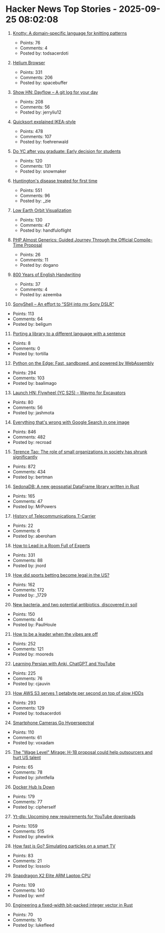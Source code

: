 # Hacker News Top Stories - 2025-09-25 08:02:08

1. [Knotty: A domain-specific language for knitting patterns](https://t0mpr1c3.github.io/knotty/index.html)
   - Points: 76
   - Comments: 4
   - Posted by: todsacerdoti

2. [Helium Browser](https://helium.computer/)
   - Points: 331
   - Comments: 206
   - Posted by: spacebuffer

3. [Show HN: Dayflow – A git log for your day](https://github.com/JerryZLiu/Dayflow)
   - Points: 208
   - Comments: 56
   - Posted by: jerryliu12

4. [Quicksort explained IKEA-style](https://idea-instructions.com/quick-sort/)
   - Points: 478
   - Comments: 107
   - Posted by: foehrenwald

5. [Do YC after you graduate: Early decision for students](https://www.ycombinator.com/early-decision)
   - Points: 120
   - Comments: 131
   - Posted by: snowmaker

6. [Huntington's disease treated for first time](https://www.bbc.com/news/articles/cevz13xkxpro)
   - Points: 551
   - Comments: 96
   - Posted by: _zie

7. [Low Earth Orbit Visualization](https://platform.leolabs.space/visualization)
   - Points: 130
   - Comments: 47
   - Posted by: handfuloflight

8. [PHP Almost Generics: Guided Journey Through the Official Compile-Time Proposal](https://doganoo.medium.com/generics-in-php-from-blog-series-to-book-d2d4130bdeff)
   - Points: 26
   - Comments: 11
   - Posted by: dogano

9. [800 Years of English Handwriting](https://artsandculture.google.com/story/800-years-of-english-handwriting/eAURodcOgMzFIw)
   - Points: 37
   - Comments: 4
   - Posted by: azeemba

10. [SonyShell – An effort to “SSH into my Sony DSLR”](https://github.com/goudvuur/sonyshell)
   - Points: 113
   - Comments: 64
   - Posted by: beligum

11. [Porting a library to a different language with a sentence](https://randomlabs.ai/blog/porting-a-library-with-slate)
   - Points: 8
   - Comments: 0
   - Posted by: tortilla

12. [Python on the Edge: Fast, sandboxed, and powered by WebAssembly](https://wasmer.io/posts/python-on-the-edge-powered-by-webassembly)
   - Points: 294
   - Comments: 103
   - Posted by: baalimago

13. [Launch HN: Flywheel (YC S25) – Waymo for Excavators](undefined)
   - Points: 80
   - Comments: 56
   - Posted by: jashmota

14. [Everything that's wrong with Google Search in one image](https://bitbytebit.substack.com/p/everything-thats-wrong-with-google)
   - Points: 846
   - Comments: 482
   - Posted by: recroad

15. [Terence Tao: The role of small organizations in society has shrunk significantly](https://mathstodon.xyz/@tao/115259943398316677)
   - Points: 872
   - Comments: 434
   - Posted by: bertman

16. [SedonaDB: A new geospatial DataFrame library written in Rust](https://sedona.apache.org/latest/blog/2025/09/24/introducing-sedonadb-a-single-node-analytical-database-engine-with-geospatial-as-a-first-class-citizen/)
   - Points: 165
   - Comments: 47
   - Posted by: MrPowers

17. [History of Telecommunications T-Carrier](https://computer.rip/2025-09-20-T-carrier.html)
   - Points: 22
   - Comments: 6
   - Posted by: aberoham

18. [How to Lead in a Room Full of Experts](https://idiallo.com/blog/how-to-lead-in-a-room-full-of-experts)
   - Points: 331
   - Comments: 88
   - Posted by: jnord

19. [How did sports betting become legal in the US?](https://shreyashariharan.substack.com/p/how-did-sports-betting-become-legal)
   - Points: 162
   - Comments: 172
   - Posted by: _1729

20. [New bacteria, and two potential antibiotics, discovered in soil](https://www.rockefeller.edu/news/38239-hundreds-of-new-bacteria-and-two-potential-antibiotics-found-in-soil/)
   - Points: 150
   - Comments: 44
   - Posted by: PaulHoule

21. [How to be a leader when the vibes are off](https://chaoticgood.management/how-to-be-a-leader-when-the-vibes-are-off/)
   - Points: 252
   - Comments: 121
   - Posted by: mooreds

22. [Learning Persian with Anki, ChatGPT and YouTube](https://cjauvin.github.io/posts/learning-persian/)
   - Points: 225
   - Comments: 76
   - Posted by: cjauvin

23. [How AWS S3 serves 1 petabyte per second on top of slow HDDs](https://bigdata.2minutestreaming.com/p/how-aws-s3-scales-with-tens-of-millions-of-hard-drives)
   - Points: 293
   - Comments: 129
   - Posted by: todsacerdoti

24. [Smartphone Cameras Go Hyperspectral](https://spectrum.ieee.org/hyperspectral-imaging)
   - Points: 110
   - Comments: 61
   - Posted by: voxadam

25. [The "Wage Level" Mirage: H-1B proposal could help outsourcers and hurt US talent](https://ifp.org/the-wage-level-mirage/)
   - Points: 65
   - Comments: 78
   - Posted by: johntfella

26. [Docker Hub Is Down](https://www.dockerstatus.com/pages/incident/533c6539221ae15e3f000031/68d47a2f93c09e05486d93a9)
   - Points: 179
   - Comments: 77
   - Posted by: cipherself

27. [Yt-dlp: Upcoming new requirements for YouTube downloads](https://github.com/yt-dlp/yt-dlp/issues/14404)
   - Points: 1059
   - Comments: 515
   - Posted by: phewlink

28. [How fast is Go? Simulating particles on a smart TV](https://dgerrells.com/blog/how-fast-is-go-simulating-millions-of-particles-on-a-smart-tv)
   - Points: 83
   - Comments: 21
   - Posted by: lossolo

29. [Snapdragon X2 Elite ARM Laptop CPU](https://www.qualcomm.com/products/mobile/snapdragon/laptops-and-tablets/snapdragon-x2-elite)
   - Points: 109
   - Comments: 140
   - Posted by: wmf

30. [Engineering a fixed-width bit-packed integer vector in Rust](https://lukefleed.xyz/posts/compressed-fixedvec/)
   - Points: 70
   - Comments: 10
   - Posted by: lukefleed

